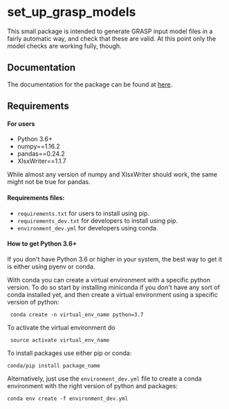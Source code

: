 # set_up_grasp_models

This small package is intended to generate GRASP input model files in a fairly automatic way, and check that these are valid.
At this point only the model checks are working fully, though.


## Documentation

The documentation for the package can be found at [here]().

## Requirements

#### For users
 - Python 3.6+
 - numpy==1.16.2
 - pandas==0.24.2
 - XlsxWriter==1.1.7

While almost any version of numpy and XlsxWriter should work, the same might not be true for pandas.  


#### Requirements files:
 - `requirements.txt` for users to install using pip.
 - `requirements_dev.txt` for developers to install using pip.
 - `environment_dev.yml` for developers using conda.
 

#### How to get Python 3.6+
If you don't have Python 3.6 or higher in your system, the best way to get it is either using pyenv or conda.
 
With conda you can create a virtual environment with a specific python version. To do so start by installing miniconda if you don't have any sort of conda installed yet, and then create a virtual environment using a specific version of python:

``` conda create -n virtual_env_name python=3.7```

To activate the virtual environment do

``` source activate virtual_env_ńame```

To install packages use either pip or conda: 

``` conda/pip install package_name ```

Alternatively, just use the `environment_dev.yml` file to create a conda environment with the right version of python and packages:

```conda env create -f environment_dev.yml```
